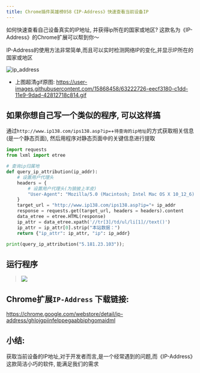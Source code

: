 ```yaml
---
title: Chrome插件英雄榜058《IP-Address》快速查看当前设备IP
---
```

如何快速查看自己设备真实的IP地址, 并获得ip所在的国家或地区?
这款名为《IP-Address》的Chrome扩展可以帮到你～

IP-Address的使用方法非常简单,而且可以实时检测网络IP的变化,并显示IP所在的国家或地区

![ip_address](https://www.v2fy.com/asset/058_ip_address/63222725-ee369b00-c1dd-11e9-986e-cbc002168db8.gif)

- 上图超清gif原图:  https://user-images.githubusercontent.com/15868458/63222726-eecf3180-c1dd-11e9-9dad-42812718c814.gif



## 如果你想自己写一个类似的程序, 可以这样搞

通过`http://www.ip138.com/ips138.asp?ip=`+`待查询的ip地址`的方式获取相关信息(是一个静态页面), 然后用程序对静态页面中的关键信息进行提取

```python
import requests
from lxml import etree

# 查询ip归属地
def query_ip_attribution(ip_addr):
    # 设置用户代理头
    headers = {
        # 设置用户代理头(为狼披上羊皮)
        "User-Agent": "Mozilla/5.0 (Macintosh; Intel Mac OS X 10_12_6) AppleWebKit/537.36 (KHTML, like Gecko) Chrome/63.0.3239.132 Safari/537.36",
    }
    target_url = "http://www.ip138.com/ips138.asp?ip="+ ip_addr
    response = requests.get(target_url, headers = headers).content
    data_etree = etree.HTML(response)
    ip_attr = data_etree.xpath('//tr[3]/td/ul/li[1]//text()')
    ip_attr = ip_attr[0].strip("本站数据：")
    return {"ip_attr": ip_attr, "ip": ip_addr}

print(query_ip_attribution("5.181.23.103"));
```

## 运行程序

> ![](https://www.v2fy.com/asset/058_ip_address/63222883-d8c27080-c1df-11e9-8828-cb4a5ce716cb.png)


## Chrome扩展`IP-Address` 下载链接:

https://chrome.google.com/webstore/detail/ip-address/ghlojgpiinfelppegaabbiphgomaidml


## 小结:

获取当前设备的IP地址,对于开发者而言,是一个经常遇到的问题,而《IP-Address》这款简洁小巧的软件, 能满足我们的需求


